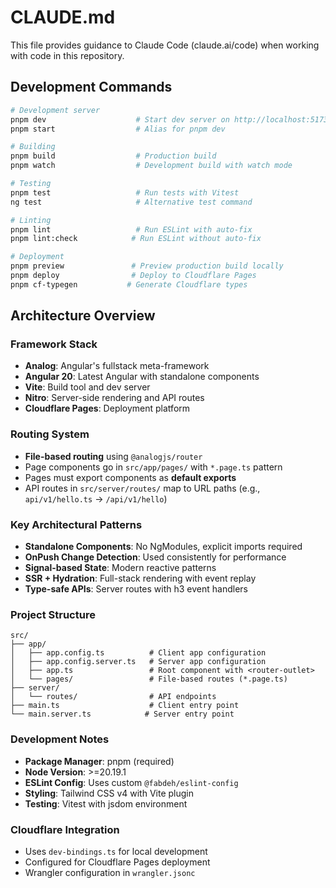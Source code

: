 # CLAUDE.md

This file provides guidance to Claude Code (claude.ai/code) when working with code in this repository.

## Development Commands

```bash
# Development server
pnpm dev                    # Start dev server on http://localhost:5173
pnpm start                  # Alias for pnpm dev

# Building
pnpm build                  # Production build
pnpm watch                  # Development build with watch mode

# Testing
pnpm test                   # Run tests with Vitest
ng test                     # Alternative test command

# Linting
pnpm lint                   # Run ESLint with auto-fix
pnpm lint:check            # Run ESLint without auto-fix

# Deployment
pnpm preview               # Preview production build locally
pnpm deploy                # Deploy to Cloudflare Pages
pnpm cf-typegen           # Generate Cloudflare types
```

## Architecture Overview

### Framework Stack
- **Analog**: Angular's fullstack meta-framework
- **Angular 20**: Latest Angular with standalone components
- **Vite**: Build tool and dev server
- **Nitro**: Server-side rendering and API routes
- **Cloudflare Pages**: Deployment platform

### Routing System
- **File-based routing** using `@analogjs/router`
- Page components go in `src/app/pages/` with `*.page.ts` pattern
- Pages must export components as **default exports**
- API routes in `src/server/routes/` map to URL paths (e.g., `api/v1/hello.ts` → `/api/v1/hello`)

### Key Architectural Patterns
- **Standalone Components**: No NgModules, explicit imports required
- **OnPush Change Detection**: Used consistently for performance
- **Signal-based State**: Modern reactive patterns
- **SSR + Hydration**: Full-stack rendering with event replay
- **Type-safe APIs**: Server routes with h3 event handlers

### Project Structure
```
src/
├── app/
│   ├── app.config.ts          # Client app configuration
│   ├── app.config.server.ts   # Server app configuration
│   ├── app.ts                 # Root component with <router-outlet>
│   └── pages/                 # File-based routes (*.page.ts)
├── server/
│   └── routes/                # API endpoints
├── main.ts                    # Client entry point
└── main.server.ts            # Server entry point
```

### Development Notes
- **Package Manager**: pnpm (required)
- **Node Version**: >=20.19.1
- **ESLint Config**: Uses custom `@fabdeh/eslint-config`
- **Styling**: Tailwind CSS v4 with Vite plugin
- **Testing**: Vitest with jsdom environment

### Cloudflare Integration
- Uses `dev-bindings.ts` for local development
- Configured for Cloudflare Pages deployment
- Wrangler configuration in `wrangler.jsonc`